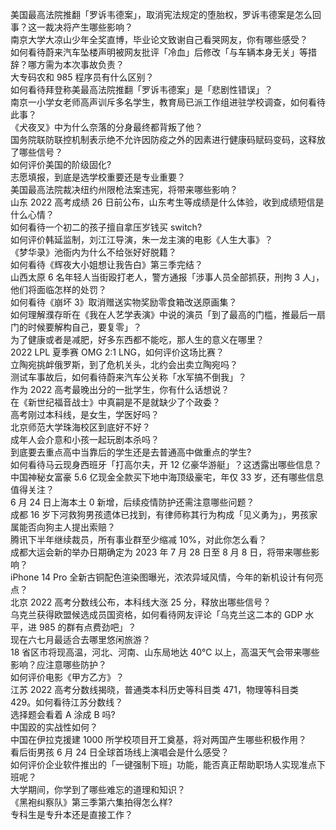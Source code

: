 美国最高法院推翻「罗诉韦德案」，取消宪法规定的堕胎权，罗诉韦德案是怎么回事？这一裁决将产生哪些影响？  
南京大学大凉山少年全奖直博，毕业论文致谢自己看哭网友，你有哪些感受？  
如何看待蔚来汽车坠楼声明被网友批评「冷血」后修改「与车辆本身无关」等措辞？哪方需为本次事故负责？  
大专码农和 985 程序员有什么区别？  
如何看待拜登称美最高法院推翻「罗诉韦德案」是「悲剧性错误」？  
南京一小学女老师高声训斥多名学生，教育局已派工作组进驻学校调查，如何看待此事？  
《犬夜叉》中为什么奈落的分身最终都背叛了他？  
国务院联防联控机制表示绝不允许因防疫之外的因素进行健康码赋码变码，这释放了哪些信号？  
如何评价美国的阶级固化?  
志愿填报，到底是选学校重要还是专业重要？  
美国最高法院裁决纽约州限枪法案违宪，将带来哪些影响？  
山东 2022 高考成绩 26 日前公布，山东考生等成绩是什么体验，收到成绩短信是什么心情？  
如何看待一个初二的孩子擅自拿压岁钱买 switch?  
如何评价韩延监制，刘江江导演，朱一龙主演的电影《人生大事》？  
《梦华录》池衙内为什么不给张好好脱籍？  
如何看待《辉夜大小姐想让我告白》第三季完结？  
山西太原 6 名年轻人当街殴打老人，警方通报「涉事人员全部抓获，刑拘 3 人」，他们将面临怎样的处罚？  
如何看待《崩坏 3》取消赠送实物奖励零食箱改送原画集？  
如何理解濮存昕在《我在人艺学表演》中说的演员「到了最高的门槛，推最后一扇门的时候要解构自己，要复零」？  
为了健康或者是减肥，好多东西都不能吃，那人生的意义在哪里？  
2022 LPL 夏季赛 OMG 2:1 LNG，如何评价这场比赛？  
立陶宛挑衅俄罗斯，到了危机关头，北约会出卖立陶宛吗？  
测试车事故后，如何看待蔚来汽车公关称「水军搞不倒我」？  
作为 2022 高考最晚出分的一批学生，你有什么话想说？  
在《新世纪福音战士》中真嗣是不是就缺少了个政委？  
高考刚过本科线，是女生，学医好吗？  
北京师范大学珠海校区到底好不好？  
成年人会介意和小孩一起玩剧本杀吗？  
到底要去重点高中当靠后的学生还是去普通高中做重点的学生?  
如何看待马云现身西班牙「打高尔夫，开 12 亿豪华游艇」？这透露出哪些信息？  
中国神秘女富豪 5.6 亿现金全款买下地中海顶级豪宅，年仅 33 岁，还有哪些信息值得关注？  
6 月 24 日上海本土 0 新增，后续疫情防护还需注意哪些问题？  
成都  16 岁下河救狗男孩遗体已找到，有律师称其行为构成「见义勇为」，男孩家属能否向狗主人提出索赔？  
腾讯下半年继续裁员，所有事业群至少缩减 10%，对此你怎么看？  
成都大运会新的举办日期确定为 2023 年 7 月 28 日至 8 月 8 日，将带来哪些影响？  
iPhone 14 Pro 全新古铜配色渲染图曝光，浓浓异域风情，今年的新机设计有何亮点？  
北京 2022 高考分数线公布，本科线大涨 25 分，释放出哪些信号？  
乌克兰获得欧盟候选成员国资格，如何看待网友评论「乌克兰这二本的 GDP 水平，进 985 的群有点费劲吧」？  
现在六七月最适合去哪里悠闲旅游？  
18 省区市将现高温，河北、河南、山东局地达 40℃ 以上，高温天气会带来哪些影响？应注意哪些防护？  
如何评价电影《甲方乙方》？  
江苏 2022 高考分数线揭晓，普通类本科历史等科目类 471，物理等科目类 429。如何看待江苏分数线？  
选择题会看着 A 涂成 B 吗?  
中国跤的实战性如何？  
中国在伊拉克援建 1000 所学校项目开工奠基，将对两国产生哪些积极作用？  
看后街男孩 6 月 24 日全球首场线上演唱会是什么感受？  
如何评价企业软件推出的「一键强制下班」功能，能否真正帮助职场人实现准点下班呢？  
大学期间，你学到了哪些难忘的道理和知识？  
《黑袍纠察队》第三季第六集拍得怎么样?  
专科生是专升本还是直接工作？  
